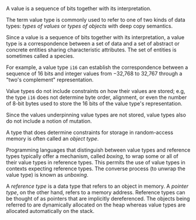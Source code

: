 A value is a sequence of bits together with its interpretation.

The term value type is commonly used to refer to one of two kinds of data types:
*types of values* or *types of objects* with deep copy semantics.

Since a value is a sequence of bits together with its interpretation, a value type is a correspondence between a set of data and a set of abstract or concrete entities sharing characteristic attributes. The set of entities is sometimes called a species.

For example, a value type `i16` can establish the correspondence between a sequence of 16 bits and integer values from −32,768 to 32,767 through a "two's complement" representation.

Value types do not include constraints on how their values are stored; e.g, the type `i16` does not determine byte order, alignment, or even the number of 8-bit bytes used to store the 16 bits of the value type's representation.

Since the values underpinning value types are not stored, value types also do not include a notion of mutation.

A type that does determine constraints for storage in random-access memory is often called an *object type*.

Programming languages that distinguish between value types and reference types typically offer a mechanism, called *boxing*, to wrap some or all of their value types in reference types. This permits the use of value types in contexts expecting reference types. The converse process (to unwrap the value type) is known as *unboxing*.

A *reference type* is a data type that refers to an object in memory. A *pointer type*, on the other hand, refers to a memory address. Reference types can be thought of as pointers that are implicitly dereferenced. The objects being referred to are dynamically allocated on the heap whereas value types are allocated automatically on the stack.

